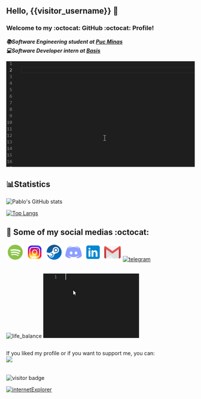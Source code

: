 ## Hello, {{visitor_username}} 👋
### Welcome to my :octocat: GitHub :octocat: Profile!

***:books:Software Engineering student at [Puc Minas](https://pucminas.br)***<br>
***:computer:Software Developer intern at [Basis](https://www.basis.com.br)***


<p>
  <img src="https://github.com/pablo-padua/pablo-padua/blob/master/user_padua.gif">
</p>


## :bar_chart:Statistics

![Pablo's GitHub stats](https://github-readme-stats.vercel.app/api?username=pablo-padua&show_icons=true&theme=solarized-light&hide=contribs,prs)

[![Top Langs](https://github-readme-stats.vercel.app/api/top-langs/?username=pablo-padua&exclude_repo=NeuronioPerceptron&layout=compact)](https://github.com/pablo-padua/github-readme-stats)



## :iphone: Some of my social medias :octocat:
<p>
  <a href="https://open.spotify.com/user/wmtfcooperm"> <img src="https://github.com/pablo-padua/pablo-padua/blob/master/spotify.png" alt="spotify"/></a>
  <a href="https://instagram.com/_pablopadua"> <img src="https://github.com/pablo-padua/pablo-padua/blob/master/instagram.png" alt="instagram"/></a>
  <a href="https://steamcommunity.com/id/paduafromwmtf"><img src="https://github.com/pablo-padua/pablo-padua/blob/master/steam.png" alt="steam"/></a>
  <a href="https://discord.gg/EJSwvtBdA6"><img src="https://github.com/pablo-padua/pablo-padua/blob/master/ds.png" alt="discord"/></a>
  <a href="https://www.linkedin.com/in/pablopadua/"> <img src="https://github.com/pablo-padua/pablo-padua/blob/master/linkedin.png" alt="linkedin"/></a>
  <a href="mailto:pablopaduav@gmail.com"><img src="https://github.com/pablo-padua/pablo-padua/blob/master/gmail.png" alt="email"/></a>
  <a href="https://t.me/PaduaRR"><img src="https://i.ibb.co/V0GL89p/rsz-21telegram.png" alt="telegram"/></a>
</p>

##

<div>
  <img src="https://raw.githubusercontent.com/sciencepal/sciencepal/master/assets/life_balance.gif" alt="life_balance"  width="230"/>
  <img src="https://github.com/pablo-padua/pablo-padua/blob/master/semCondicoes.gif" alt="semCondicoesGif" width="256")/>
</div>

##

<div>
  
  <p>
  If you liked my profile or if you want to support me, you can:<br>
  <a href="https://www.buymeacoffee.com/pablopadua"><img src="https://assets.libsyn.com/secure/show/132502/BuyCoffeeButton2.png" width="170"/></a>
  
 ##
 
  </p>
   <p> 
    <img src="https://komarev.com/ghpvc/?username=pablo-padua&style=plastic&label=STALKERS:" alt="visitor badge" size="5"/>
  </p>
  
  <p>
    <a href="http://www.dont.click/"><img src="https://raw.githubusercontent.com/fnky/fnky/fnky/img/ie.jpg" alt="internetExplorer" width="128"/></a>  
  </p>
</div>

  
<!--
**pablo-padua/pablo-padua** is a ✨ _special_ ✨ repository because its `README.md` (this file) appears on your GitHub profile.

Here are some ideas to get you started:

- 🔭 I’m currently working on ...
- 🌱 I’m currently learning ...
- 👯 I’m looking to collaborate on ...
- 🤔 I’m looking for help with ...
- 💬 Ask me about ...
- 📫 How to reach me: ...
- 😄 Pronouns: ...
- ⚡ Fun fact: ...
-->
